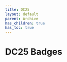 ```yaml
---
title: DC25
layout: default
parent: Archive
has_children: true
has_toc: true
---
```


# DC25 Badges
